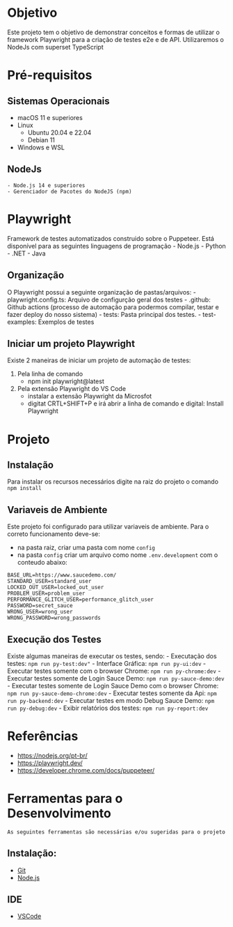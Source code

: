 # Objetivo
 
Este projeto tem o objetivo de demonstrar conceitos e formas de utilizar o framework Playwright para a criação de testes e2e e de API. Utilizaremos o NodeJs com superset TypeScript

# Pré-requisitos

## Sistemas Operacionais

- macOS 11 e superiores
- Linux 
    - Ubuntu 20.04 e 22.04
    - Debian 11
- Windows e WSL

## NodeJs
    - Node.js 14 e superiores
    - Gerenciador de Pacotes do NodeJS (npm)

# Playwright

Framework de testes automatizados construido sobre o Puppeteer. Está disponível para as seguintes linguagens de programação
    - Node.js
    - Python
    - .NET
    - Java

## Organização

O Playwright possui a seguinte organização de pastas/arquivos:
    - playwright.config.ts: Arquivo de configurção geral dos testes
    - .github: Github actions (processo de automação para podermos compilar, testar e fazer deploy do nosso sistema)
    - tests: Pasta principal dos testes. 
    - test-examples: Exemplos de testes

## Iniciar um projeto Playwright

Existe 2 maneiras de iniciar um projeto de automação de testes:
1) Pela linha de comando
    - npm init playwright@latest
2) Pela extensão Playwright do VS Code
    - instalar a extensão Playwright da Microsfot
    - digitat CRTL+SHIFT+P e irá abrir a linha de comando e digital: Install Playwright

# Projeto

## Instalação

Para instalar os recursos necessários digite na raiz do projeto o comando `npm install`

## Variaveis de Ambiente

Este projeto foi configurado para utilizar variaveis de ambiente. Para o correto funcionamento deve-se:
- na pasta raiz, criar uma pasta com nome `config`
- na pasta `config` criar um arquivo como nome `.env.development` com o conteudo abaixo:

```
BASE_URL=https://www.saucedemo.com/
STANDARD_USER=standard_user
LOCKED_OUT_USER=locked_out_user
PROBLEM_USER=problem_user
PERFORMANCE_GLITCH_USER=performance_glitch_user 
PASSWORD=secret_sauce
WRONG_USER=wrong_user
WRONG_PASSWORD=wrong_passwords
```

## Execução dos Testes

Existe algumas maneiras de executar os testes, sendo:
    - Executação dos testes: `npm run py-test:dev"`
    - Interface Gráfica: `npm run py-ui:dev`
    - Executar testes somente com o browser Chrome: `npm run py-chrome:dev`
    - Executar testes somente de Login Sauce Demo: `npm run py-sauce-demo:dev`
    - Executar testes somente de Login Sauce Demo com o browser Chrome: `npm run py-sauce-demo-chrome:dev`
    - Executar testes somente da Api: `npm run py-backend:dev`
    - Executar testes em modo Debug Sauce Demo: `npm run py-debug:dev`
    - Exibir relatórios dos testes: `npm run py-report:dev`

# Referências
- https://nodejs.org/pt-br/
- https://playwright.dev/
- https://developer.chrome.com/docs/puppeteer/

# Ferramentas para o Desenvolvimento

    As seguintes ferramentas são necessárias e/ou sugeridas para o projeto

## Instalação:
- [Git](https://git-scm.com/downloads)
- [Node.js](https://nodejs.org/pt-br)

## IDE
- [VSCode](https://code.visualstudio.com/download)